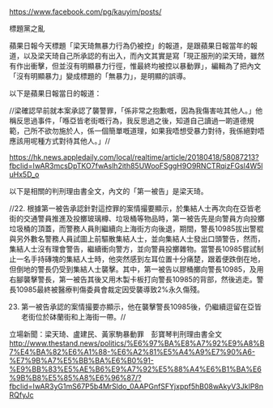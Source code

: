 https://www.facebook.com/pg/kauyim/posts/

標題黨之亂

蘋果日報今天標題「梁天琦無暴力行為仍被控」的報道，是跟蘋果日報當年的報道，以及梁天琦自己所承認的有出入，而內文其實是寫「現正服刑的梁天琦，雖然有作出衝擊，但並沒有明顯暴力行徑，惟最終均被控以暴動罪」，編輯為了把內文「沒有明顯暴力」變成標題的「無暴力」，是明顯的誤導。

以下是蘋果日報當日的報道：

//梁確認早前就本案承認了襲警罪，「係非常之抱歉嘅，因為我傷害咗其他人。」他稱反思過事件，「喺亞皆老街嘅行為，我反思過之後，知道自己讀過一啲道德規範，己所不欲勿施於人，係一個簡單嘅道理，如果我唔想受暴力對待，我係絕對唔應該用呢種方式對待其他人。」//

https://hk.news.appledaily.com/local/realtime/article/20180418/58087213?fbclid=IwAR3mcsDpTKO7fwAslh2ith85UWooFSggH9O9RNCTRqizFGsl4W5luHx5D_o

以下是相關的判刑理由書全文，內文的「第一被告」是梁天琦。

//22. 根據第一被告承認針對這控罪的案情撮要顯示，於集結人士再次向在亞皆老街的交通警員推進及投擲玻璃樽、垃圾桶等物品時，第一被告先是向警員方向投擲垃圾桶的頂蓋，而警務人員則繼續向上海街方向後退，期間，警長10985拔出警棍與另外數名警務人員試圖上前驅散集結人士，並向集結人士發出口頭警告，然而，集結人士沒有理會警告，繼續衝向警方，並向警員投擲雜物。當警長10985嘗試制止一名手持磚塊的集結人士時，他突然感到左耳位置十分痛楚，跟着便跌倒在地，但倒地的警長仍受到集結人士襲擊。其中，第一被告以膠桶擲向警長10985，及用右腳襲擊警長，第一被告其後又用木製卡板打向警長10985的背部，然後逃走。警長10985最終被醫療判傷委員會裁定因受襲導致2%永久傷殘。

23. 第一被告承認的案情撮要亦顯示，他在襲擊警長10985後，仍繼續逗留在亞皆老街位於砵蘭街和上海街一帶。//

立場新聞：梁天琦、盧建民、黃家駒暴動罪　彭寶琴判刑理由書全文
http://www.thestand.news/politics/%E6%97%BA%E8%A7%92%E9%A8%B7%E4%BA%82%E6%A1%88-%E6%A2%81%E5%A4%A9%E7%90%A6-%E7%9B%A7%E5%BB%BA%E6%B0%91-%E9%BB%83%E5%AE%B6%E9%A7%92%E5%88%A4%E6%B1%BA%E6%9B%B8%E5%85%A8%E6%96%87/?fbclid=IwAR3yG1mS67P5b4MrSldo_0AAPGnfSFYjxppf5hB08wAkyV3JkIP8nRQfyJc